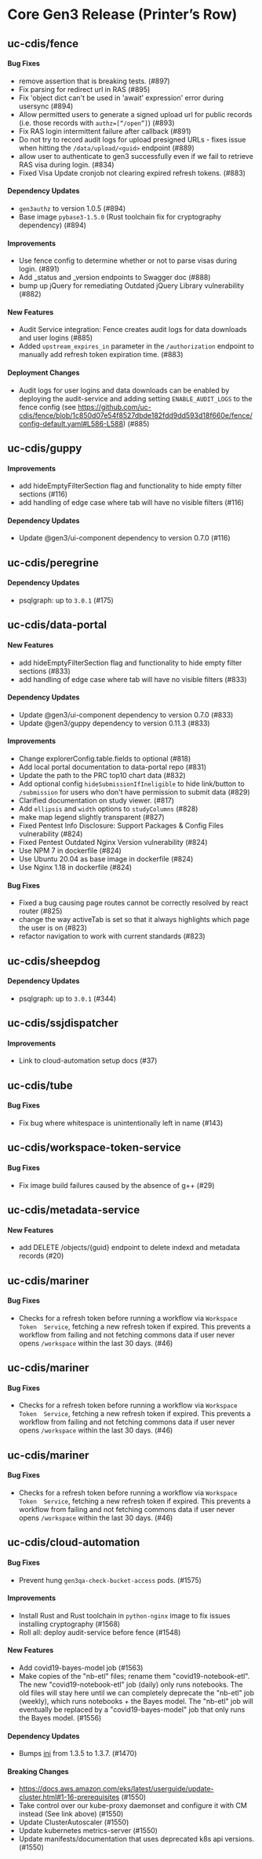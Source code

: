 # Core Gen3 Release (Printer’s Row)

## uc-cdis/fence

#### Bug Fixes
  - remove assertion that is breaking tests. (#897)
  - Fix parsing for redirect url in RAS (#895)
  - Fix 'object dict can't be used in 'await' expression' error during usersync 
    (#894)
  - Allow permitted users to generate a signed upload url for public records 
    (i.e. those records with `authz=[“/open”]`) (#893)
  - Fix RAS login intermittent failure after callback (#891)
  - Do not try to record audit logs for upload presigned URLs - fixes issue 
    when hitting the `/data/upload/<guid>` endpoint (#889)
  - allow user to authenticate to gen3 successfully even if we fail to retrieve 
    RAS visa during login. (#834)
  - Fixed Visa Update cronjob not clearing expired refresh tokens. (#883)

#### Dependency Updates
  - `gen3authz` to version 1.0.5 (#894)
  - Base image `pybase3-1.5.0` (Rust toolchain fix for cryptography dependency) 
    (#894)

#### Improvements
  - Use fence config to determine whether or not to parse visas during login. 
    (#891)
  - Add _status and _version endpoints to Swagger doc (#888)
  - bump up jQuery for remediating Outdated jQuery Library vulnerability (#882)

#### New Features
  - Audit Service integration: Fence creates audit logs for data downloads and 
    user logins (#885)
  - Added `upstream_expires_in` parameter in the `/authorization` endpoint to 
    manually add refresh token expiration time. (#883)

#### Deployment Changes
  - Audit logs for user logins and data downloads can be enabled by deploying 
    the audit-service and adding setting `ENABLE_AUDIT_LOGS` to the fence 
    config (see 
    https://github.com/uc-cdis/fence/blob/1c850d07e54f8527dbde182fdd9dd593d18f660e/fence/config-default.yaml#L586-L588)
    (#885)

## uc-cdis/guppy

#### Improvements
  - add hideEmptyFilterSection flag and functionality to hide empty filter 
    sections (#116)
  - add handling of edge case where tab will have no visible filters (#116)

#### Dependency Updates
  - Update @gen3/ui-component dependency to version 0.7.0 (#116)

## uc-cdis/peregrine

#### Dependency Updates
  - psqlgraph: up to `3.0.1` (#175)

## uc-cdis/data-portal

#### New Features
  - add hideEmptyFilterSection flag and functionality to hide empty filter 
    sections (#833)
  - add handling of edge case where tab will have no visible filters (#833)

#### Dependency Updates
  - Update @gen3/ui-component dependency to version 0.7.0 (#833)
  - Update @gen3/guppy dependency to version 0.11.3 (#833)

#### Improvements
  - Change explorerConfig.table.fields to optional (#818)
  - Add local portal documentation to data-portal repo (#831)
  - Update the path to the PRC top10 chart data (#832)
  - Add optional config `hideSubmissionIfIneligible` to hide link/button to 
    `/submission` for users who don't have permission to submit data (#829)
  - Clarified documentation on study viewer. (#817)
  - Add `ellipsis` and `width` options to `studyColumns` (#828)
  - make map legend slightly transparent (#827)
  - Fixed Pentest Info Disclosure: Support Packages & Config Files 
    vulnerability (#824)
  - Fixed Pentest Outdated Nginx Version vulnerability (#824)
  - Use NPM 7 in dockerfile (#824)
  - Use Ubuntu 20.04 as base image in dockerfile (#824)
  - Use Nginx 1.18 in dockerfile (#824)

#### Bug Fixes
  - Fixed a bug causing page routes cannot be correctly resolved by react 
    router (#825)
  - change the way activeTab is set so that it always highlights which page the 
    user is on (#823)
  - refactor navigation to work with current standards (#823)

## uc-cdis/sheepdog

#### Dependency Updates
  - psqlgraph: up to `3.0.1` (#344)

## uc-cdis/ssjdispatcher

#### Improvements
  - Link to cloud-automation setup docs (#37)

## uc-cdis/tube

#### Bug Fixes
  - Fix bug where whitespace is unintentionally left in name (#143)

## uc-cdis/workspace-token-service

#### Bug Fixes
  - Fix image build failures caused by the absence of g++ (#29)

## uc-cdis/metadata-service

#### New Features
  - add DELETE /objects/{guid} endpoint to delete indexd and metadata records 
    (#20)

## uc-cdis/mariner

#### Bug Fixes
  - Checks for a refresh token before running a workflow via `Workspace Token 
    Service`, fetching a new refresh token if expired. This prevents a workflow 
    from failing and not fetching commons data if user never opens `/workspace` 
    within the last 30 days. (#46)

## uc-cdis/mariner

#### Bug Fixes
  - Checks for a refresh token before running a workflow via `Workspace Token 
    Service`, fetching a new refresh token if expired. This prevents a workflow 
    from failing and not fetching commons data if user never opens `/workspace` 
    within the last 30 days. (#46)

## uc-cdis/mariner

#### Bug Fixes
  - Checks for a refresh token before running a workflow via `Workspace Token 
    Service`, fetching a new refresh token if expired. This prevents a workflow 
    from failing and not fetching commons data if user never opens `/workspace` 
    within the last 30 days. (#46)

## uc-cdis/cloud-automation

#### Bug Fixes
  - Prevent hung `gen3qa-check-bucket-access` pods. (#1575)

#### Improvements
  - Install Rust and Rust toolchain in `python-nginx` image to fix issues 
    installing cryptography (#1568)
  - Roll all: deploy audit-service before fence (#1548)

#### New Features
  - Add covid19-bayes-model job (#1563)
  - Make copies of the "nb-etl" files; rename them "covid19-notebook-etl". The 
    new "covid19-notebook-etl" job (daily) only runs notebooks. The old files 
    will stay here until we can completely deprecate the "nb-etl" job (weekly), 
    which runs notebooks + the Bayes model. The "nb-etl" job will eventually be 
    replaced by a "covid19-bayes-model" job that only runs the Bayes model. 
    (#1556)

#### Dependency Updates
  - Bumps [ini](https://github.com/isaacs/ini) from 1.3.5 to 1.3.7. (#1470)

#### Breaking Changes
  - https://docs.aws.amazon.com/eks/latest/userguide/update-cluster.html#1-16-prerequisites
    (#1550)
  - Take control over our kube-proxy daemonset and configure it with CM instead 
    (See link above) (#1550)
  - Update ClusterAutoscaler (#1550)
  - Update kubernetes metrics-server (#1550)
  - Update manifests/documentation that uses deprecated k8s api versions. 
    (#1550)

